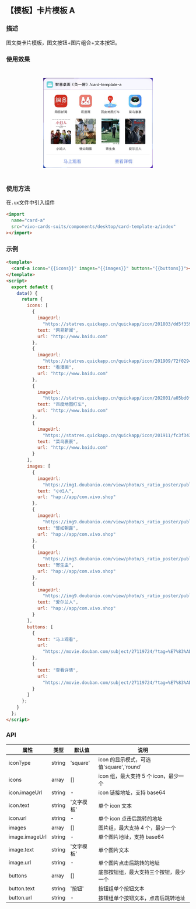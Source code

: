 ## 【模板】卡片模板 A

### 描述

图文类卡片模板，图文按钮+图片组合+文本按钮。

### 使用效果

<div style="text-align: center;margin: 40px;">
<img src="../../assets/desktop-template-a.png" style="width:300px" alt="template-a"/>
</div>

### 使用方法

在`.ux`文件中引入组件

```html
<import
  name="card-a"
  src="vivo-cards-suits/components/desktop/card-template-a/index"
></import>
```

### 示例

```html
<template>
  <card-a icons="{{icons}}" images="{{images}}" buttons="{{buttons}}"></card-a>
</template>
<script>
  export default {
    data() {
      return {
        icons: [
          {
            imageUrl:
              "https://statres.quickapp.cn/quickapp/icon/201803/dd5f359e/f4e9449535a1e2141eda5a063c028bff.png",
            text: "网易新闻",
            url: "http://www.baidu.com"
          },
          {
            imageUrl:
              "https://statres.quickapp.cn/quickapp/icon/201909/72f02942/e3a0e7c80c26eff2765e74450585a0dc.png",
            text: "看漫画",
            url: "http://www.baidu.com"
          },
          {
            imageUrl:
              "https://statres.quickapp.cn/quickapp/icon/202001/a05bd0fb/d60d379bcba70a33119e9f74079f37c0.png",
            text: "百度地图打车",
            url: "http://www.baidu.com"
          },
          {
            imageUrl:
              "https://statres.quickapp.cn/quickapp/icon/201911/fc3f343a/55892ef474922a4996bf2b7fe759e983.png",
            text: "菜鸟裹裹",
            url: "http://www.baidu.com"
          }
        ],
        images: [
          {
            imageUrl:
              "https://img1.doubanio.com/view/photo/s_ratio_poster/public/p2575325937.jpg",
            text: "小妇人",
            url: "hap://app/com.vivo.shop"
          },
          {
            imageUrl:
              "https://img9.doubanio.com/view/photo/s_ratio_poster/public/p2569332465.jpg",
            text: "譬如朝露",
            url: "hap://app/com.vivo.shop"
          },
          {
            imageUrl:
              "https://img3.doubanio.com/view/photo/s_ratio_poster/public/p2561439800.jpg",
            text: "寄生虫",
            url: "hap://app/com.vivo.shop"
          },
          {
            imageUrl:
              "https://img9.doubanio.com/view/photo/s_ratio_poster/public/p2568902055.jpg",
            text: "爱尔兰人",
            url: "hap://app/com.vivo.shop"
          }
        ],
        buttons: [
          {
            text: "马上观看",
            url:
              "https://movie.douban.com/subject/27119724/?tag=%E7%83%AD%E9%97%A8&from=gaia"
          },
          {
            text: "查看详情",
            url:
              "https://movie.douban.com/subject/27119724/?tag=%E7%83%AD%E9%97%A8&from=gaia"
          }
        ]
      };
    }
  };
</script>
```

### API

| 属性           | 类型   | 默认值     | 说明                                    |
| -------------- | ------ | ---------- | --------------------------------------- |
| iconType       | string | 'square'   | icon 的显示模式，可选值'square','round' |
| icons          | array  | []         | icon 组，最大支持 5 个 icon，最少一个   |
| icon.imageUrl  | string | -          | icon 链接地址，支持 base64              |
| icon.text      | string | '文字模板' | 单个 icon 文本                          |
| icon.url       | string | -          | 单个 icon 点击后跳转的地址              |
| images         | array  | []         | 图片组，最大支持 4 个，最少一个         |
| image.imageUrl | string | -          | 单个图片地址，支持 base64               |
| image.text     | string | '文字模板' | 单个图片文本                            |
| image.url      | string | -          | 单个图片点击后跳转的地址                |
| buttons        | array  | []         | 底部按钮组，最大支持三个按钮，最少一个  |
| button.text    | string | '按钮'     | 按钮组单个按钮文本                      |
| button.url     | string | -          | 按钮组单个按钮文本，点击后跳转地址      |
